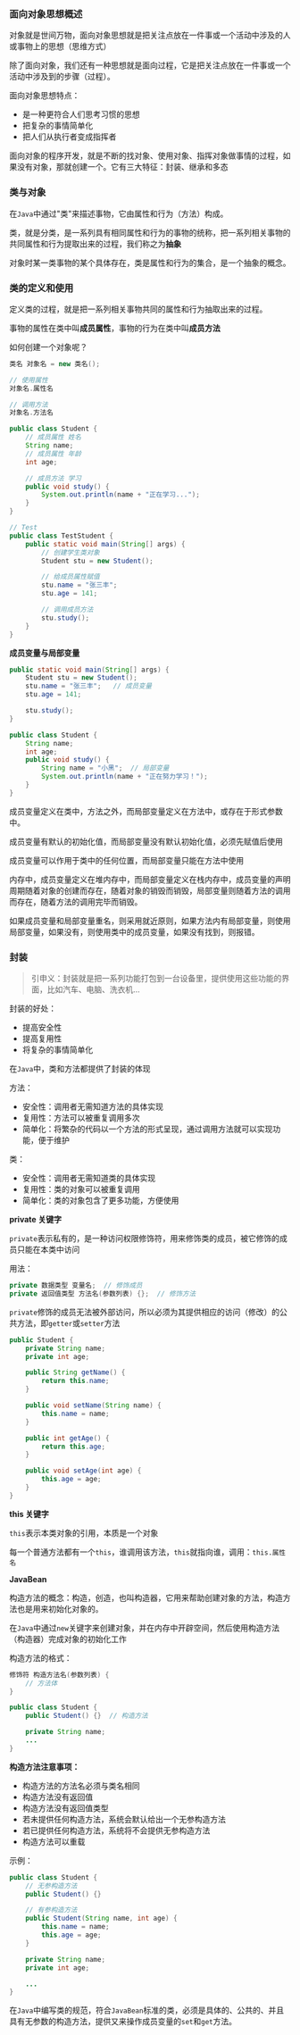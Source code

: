 ### 面向对象思想概述

对象就是世间万物，面向对象思想就是把关注点放在一件事或一个活动中涉及的人或事物上的思想（思维方式）

除了面向对象，我们还有一种思想就是面向过程，它是把关注点放在一件事或一个活动中涉及到的步骤（过程）。

面向对象思想特点：

- 是一种更符合人们思考习惯的思想
- 把复杂的事情简单化
- 把人们从执行者变成指挥者

面向对象的程序开发，就是不断的找对象、使用对象、指挥对象做事情的过程，如果没有对象，那就创建一个。它有三大特征：封装、继承和多态

### 类与对象

在`Java`中通过"类"来描述事物，它由属性和行为（方法）构成。

类，就是分类，是一系列具有相同属性和行为的事物的统称，把一系列相关事物的共同属性和行为提取出来的过程，我们称之为**抽象**

对象时某一类事物的某个具体存在，类是属性和行为的集合，是一个抽象的概念。

### 类的定义和使用

定义类的过程，就是把一系列相关事物共同的属性和行为抽取出来的过程。

事物的属性在类中叫**成员属性**，事物的行为在类中叫**成员方法**

如何创建一个对象呢？

```java
类名 对象名 = new 类名();

// 使用属性
对象名.属性名

// 调用方法
对象名.方法名
```

```java
public class Student {
	// 成员属性 姓名
	String name;
	// 成员属性 年龄
	int age;

	// 成员方法 学习
	public void study() {
		System.out.println(name + "正在学习...");
	}
}

// Test
public class TestStudent {
	public static void main(String[] args) {
		// 创建学生类对象
		Student stu = new Student();

		// 给成员属性赋值
		stu.name = "张三丰";
		stu.age = 141;

		// 调用成员方法
		stu.study();
	}
}
```

**成员变量与局部变量**

```java
public static void main(String[] args) {
	Student stu = new Student();
	stu.name = "张三丰";	// 成员变量
	stu.age = 141;

	stu.study();
}

public class Student {
	String name;
	int age;
	public void study() {
		String name = "小黑";  // 局部变量
		System.out.println(name + "正在努力学习！");
	}
}
```

成员变量定义在类中，方法之外，而局部变量定义在方法中，或存在于形式参数中。

成员变量有默认的初始化值，而局部变量没有默认初始化值，必须先赋值后使用

成员变量可以作用于类中的任何位置，而局部变量只能在方法中使用

内存中，成员变量定义在堆内存中，而局部变量定义在栈内存中，成员变量的声明周期随着对象的创建而存在，随着对象的销毁而销毁，局部变量则随着方法的调用而存在，随着方法的调用完毕而销毁。

如果成员变量和局部变量重名，则采用就近原则，如果方法内有局部变量，则使用局部变量，如果没有，则使用类中的成员变量，如果没有找到，则报错。

### 封装

> 引申义：封装就是把一系列功能打包到一台设备里，提供使用这些功能的界面，比如汽车、电脑、洗衣机...

封装的好处：

- 提高安全性
- 提高复用性
- 将复杂的事情简单化

在`Java`中，类和方法都提供了封装的体现

方法：

- 安全性：调用者无需知道方法的具体实现
- 复用性：方法可以被重复调用多次
- 简单化：将繁杂的代码以一个方法的形式呈现，通过调用方法就可以实现功能，便于维护

类：

- 安全性：调用者无需知道类的具体实现
- 复用性：类的对象可以被重复调用
- 简单化：类的对象包含了更多功能，方便使用

**private 关键字**

`private`表示私有的，是一种访问权限修饰符，用来修饰类的成员，被它修饰的成员只能在本类中访问

用法：

```java
private 数据类型 变量名;  // 修饰成员
private 返回值类型 方法名(参数列表) {};  // 修饰方法
```

`private`修饰的成员无法被外部访问，所以必须为其提供相应的访问（修改）的公共方法，即`getter`或`setter`方法

```java
public Student {
	private String name;
	private int age;

	public String getName() {
		return this.name;
	}

	public void setName(String name) {
		this.name = name;
	}

	public int getAge() {
		return this.age;
	}

	public void setAge(int age) {
		this.age = age;
	}
}
```

**this 关键字**

`this`表示本类对象的引用，本质是一个对象

每一个普通方法都有一个`this`，谁调用该方法，`this`就指向谁，调用：`this.属性名`

**JavaBean**

构造方法的概念：构造，创造，也叫构造器，它用来帮助创建对象的方法，构造方法也是用来初始化对象的。

在`Java`中通过`new`关键字来创建对象，并在内存中开辟空间，然后使用构造方法（构造器）完成对象的初始化工作

构造方法的格式：

```java
修饰符 构造方法名(参数列表) {
	// 方法体
}
```

```java
public class Student {
	public Student() {}  // 构造方法

	private String name;
	...
}
```

**构造方法注意事项：**

- 构造方法的方法名必须与类名相同
- 构造方法没有返回值
- 构造方法没有返回值类型
- 若未提供任何构造方法，系统会默认给出一个无参构造方法
- 若已提供任何构造方法，系统将不会提供无参构造方法
- 构造方法可以重载

示例：

```java
public class Student {
	// 无参构造方法
	public Student() {}

	// 有参构造方法
	public Student(String name, int age) {
		this.name = name;
		this.age = age;
	}

	private String name;
	private int age;

	...
}
```

在`Java`中编写类的规范，符合`JavaBean`标准的类，必须是具体的、公共的、并且具有无参数的构造方法，提供又来操作成员变量的`set`和`get`方法。
